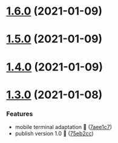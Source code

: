 # [1.6.0](https://github.com/fz6m/china-lantern/compare/v1.5.0...v1.6.0) (2021-01-09)



# [1.5.0](https://github.com/fz6m/china-lantern/compare/v1.4.0...v1.5.0) (2021-01-09)



# [1.4.0](https://github.com/fz6m/china-lantern/compare/v1.3.0...v1.4.0) (2021-01-09)



# [1.3.0](https://github.com/fz6m/china-lantern/compare/75eb2ccb8a36e64ed8dea11a9ac12541b9749ef5...v1.3.0) (2021-01-08)


### Features

* mobile terminal adaptation 🍉 ([7aee1c7](https://github.com/fz6m/china-lantern/commit/7aee1c7812a8e9722d9f7381d6960061537cfd15))
* publish version 1.0 🧨 ([75eb2cc](https://github.com/fz6m/china-lantern/commit/75eb2ccb8a36e64ed8dea11a9ac12541b9749ef5))



